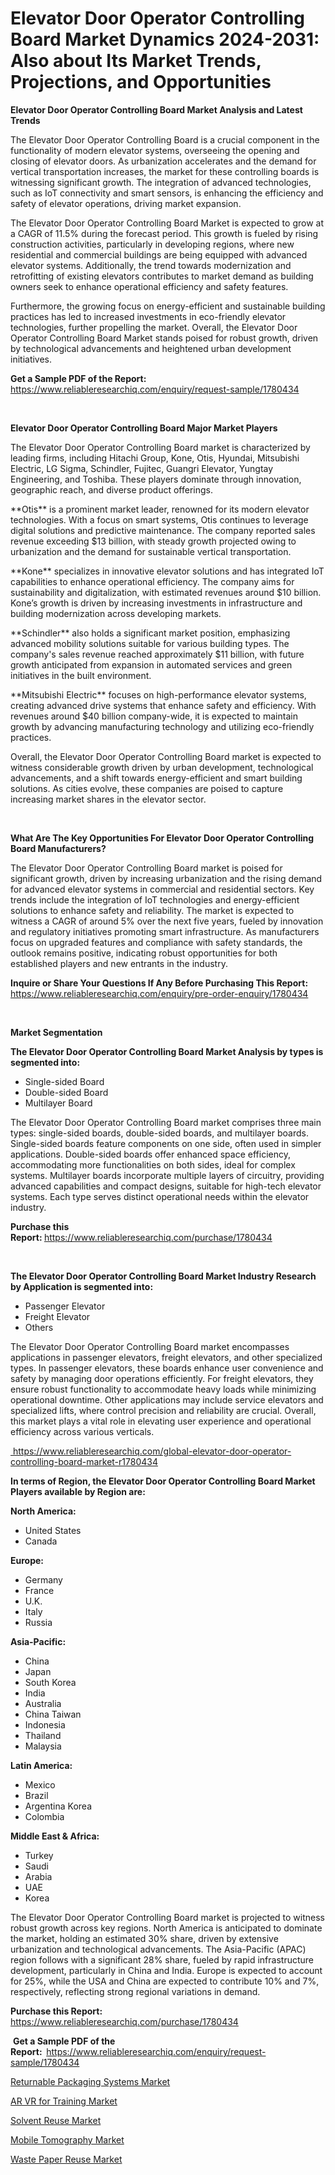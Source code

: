 <p><h1>Elevator Door Operator Controlling Board Market Dynamics 2024-2031: Also about Its Market Trends, Projections, and Opportunities</h1></p><p><strong>Elevator Door Operator Controlling Board Market Analysis and Latest Trends</strong></p>
<p><p>The Elevator Door Operator Controlling Board is a crucial component in the functionality of modern elevator systems, overseeing the opening and closing of elevator doors. As urbanization accelerates and the demand for vertical transportation increases, the market for these controlling boards is witnessing significant growth. The integration of advanced technologies, such as IoT connectivity and smart sensors, is enhancing the efficiency and safety of elevator operations, driving market expansion.</p><p>The Elevator Door Operator Controlling Board Market is expected to grow at a CAGR of 11.5% during the forecast period. This growth is fueled by rising construction activities, particularly in developing regions, where new residential and commercial buildings are being equipped with advanced elevator systems. Additionally, the trend towards modernization and retrofitting of existing elevators contributes to market demand as building owners seek to enhance operational efficiency and safety features.</p><p>Furthermore, the growing focus on energy-efficient and sustainable building practices has led to increased investments in eco-friendly elevator technologies, further propelling the market. Overall, the Elevator Door Operator Controlling Board Market stands poised for robust growth, driven by technological advancements and heightened urban development initiatives.</p></p>
<p><strong>Get a Sample PDF of the Report:&nbsp;</strong> <a href="https://www.reliableresearchiq.com/enquiry/request-sample/1780434?utm_campaign=1159&utm_medium=2&utm_source=Github&utm_content=ia&utm_term=19122024&utm_id=elevator-door-operator-controlling-board">https://www.reliableresearchiq.com/enquiry/request-sample/1780434</a></p>
<p>&nbsp;</p>
<p><strong>Elevator Door Operator Controlling Board Major Market Players</strong></p>
<p><p>The Elevator Door Operator Controlling Board market is characterized by leading firms, including Hitachi Group, Kone, Otis, Hyundai, Mitsubishi Electric, LG Sigma, Schindler, Fujitec, Guangri Elevator, Yungtay Engineering, and Toshiba. These players dominate through innovation, geographic reach, and diverse product offerings.</p><p>**Otis** is a prominent market leader, renowned for its modern elevator technologies. With a focus on smart systems, Otis continues to leverage digital solutions and predictive maintenance. The company reported sales revenue exceeding $13 billion, with steady growth projected owing to urbanization and the demand for sustainable vertical transportation.</p><p>**Kone** specializes in innovative elevator solutions and has integrated IoT capabilities to enhance operational efficiency. The company aims for sustainability and digitalization, with estimated revenues around $10 billion. Kone’s growth is driven by increasing investments in infrastructure and building modernization across developing markets.</p><p>**Schindler** also holds a significant market position, emphasizing advanced mobility solutions suitable for various building types. The company's sales revenue reached approximately $11 billion, with future growth anticipated from expansion in automated services and green initiatives in the built environment.</p><p>**Mitsubishi Electric** focuses on high-performance elevator systems, creating advanced drive systems that enhance safety and efficiency. With revenues around $40 billion company-wide, it is expected to maintain growth by advancing manufacturing technology and utilizing eco-friendly practices.</p><p>Overall, the Elevator Door Operator Controlling Board market is expected to witness considerable growth driven by urban development, technological advancements, and a shift towards energy-efficient and smart building solutions. As cities evolve, these companies are poised to capture increasing market shares in the elevator sector.</p></p>
<p>&nbsp;</p>
<p><strong>What Are The Key Opportunities For Elevator Door Operator Controlling Board Manufacturers?</strong></p>
<p><p>The Elevator Door Operator Controlling Board market is poised for significant growth, driven by increasing urbanization and the rising demand for advanced elevator systems in commercial and residential sectors. Key trends include the integration of IoT technologies and energy-efficient solutions to enhance safety and reliability. The market is expected to witness a CAGR of around 5% over the next five years, fueled by innovation and regulatory initiatives promoting smart infrastructure. As manufacturers focus on upgraded features and compliance with safety standards, the outlook remains positive, indicating robust opportunities for both established players and new entrants in the industry.</p></p>
<p><strong>Inquire or Share Your Questions If Any Before Purchasing This Report:</strong> <a href="https://www.reliableresearchiq.com/enquiry/pre-order-enquiry/1780434?utm_campaign=1159&utm_medium=2&utm_source=Github&utm_content=ia&utm_term=19122024&utm_id=elevator-door-operator-controlling-board">https://www.reliableresearchiq.com/enquiry/pre-order-enquiry/1780434</a></p>
<p>&nbsp;</p>
<p><strong>Market Segmentation</strong></p>
<p><strong>The Elevator Door Operator Controlling Board Market Analysis by types is segmented into:</strong></p>
<p><ul><li>Single-sided Board</li><li>Double-sided Board</li><li>Multilayer Board</li></ul></p>
<p><p>The Elevator Door Operator Controlling Board market comprises three main types: single-sided boards, double-sided boards, and multilayer boards. Single-sided boards feature components on one side, often used in simpler applications. Double-sided boards offer enhanced space efficiency, accommodating more functionalities on both sides, ideal for complex systems. Multilayer boards incorporate multiple layers of circuitry, providing advanced capabilities and compact designs, suitable for high-tech elevator systems. Each type serves distinct operational needs within the elevator industry.</p></p>
<p><strong>Purchase this Report:&nbsp;</strong><a href="https://www.reliableresearchiq.com/purchase/1780434?utm_campaign=1159&utm_medium=2&utm_source=Github&utm_content=ia&utm_term=19122024&utm_id=elevator-door-operator-controlling-board">https://www.reliableresearchiq.com/purchase/1780434</a></p>
<p>&nbsp;</p>
<p><strong>The Elevator Door Operator Controlling Board Market Industry Research by Application is segmented into:</strong></p>
<p><ul><li>Passenger Elevator</li><li>Freight Elevator</li><li>Others</li></ul></p>
<p><p>The Elevator Door Operator Controlling Board market encompasses applications in passenger elevators, freight elevators, and other specialized types. In passenger elevators, these boards enhance user convenience and safety by managing door operations efficiently. For freight elevators, they ensure robust functionality to accommodate heavy loads while minimizing operational downtime. Other applications may include service elevators and specialized lifts, where control precision and reliability are crucial. Overall, this market plays a vital role in elevating user experience and operational efficiency across various verticals.</p></p>
<p><a href="https://www.reliableresearchiq.com/global-elevator-door-operator-controlling-board-market-r1780434?utm_campaign=1159&utm_medium=2&utm_source=Github&utm_content=ia&utm_term=19122024&utm_id=elevator-door-operator-controlling-board">&nbsp;https://www.reliableresearchiq.com/global-elevator-door-operator-controlling-board-market-r1780434</a></p>
<p><strong>In terms of Region, the Elevator Door Operator Controlling Board Market Players available by Region are:</strong></p>
<p>
    <p> <strong> North America: </strong>
        <ul>
            <li>United States</li>
            <li>Canada</li>
        </ul>
        </p> 
    <p> <strong> Europe: </strong>
        <ul>
            <li>Germany</li>
            <li>France</li>
            <li>U.K.</li>
            <li>Italy</li>
            <li>Russia</li>
        </ul>
        </p> 
    <p> <strong> Asia-Pacific: </strong>
        <ul>
            <li>China</li>
            <li>Japan</li>
            <li>South Korea</li>
            <li>India</li>
            <li>Australia</li>
            <li>China Taiwan</li>
            <li>Indonesia</li>
            <li>Thailand</li>
            <li>Malaysia</li>
        </ul>
        </p> 
    <p> <strong> Latin America: </strong>
        <ul>
            <li>Mexico</li>
            <li>Brazil</li>
            <li>Argentina Korea</li>
            <li>Colombia</li>
        </ul>
        </p> 
    <p> <strong> Middle East & Africa: </strong>
        <ul>
            <li>Turkey</li>
            <li>Saudi</li>
            <li>Arabia</li>
            <li>UAE</li>
            <li>Korea</li>
        </ul>
    </p>
    </p>
<p><p>The Elevator Door Operator Controlling Board market is projected to witness robust growth across key regions. North America is anticipated to dominate the market, holding an estimated 30% share, driven by extensive urbanization and technological advancements. The Asia-Pacific (APAC) region follows with a significant 28% share, fueled by rapid infrastructure development, particularly in China and India. Europe is expected to account for 25%, while the USA and China are expected to contribute 10% and 7%, respectively, reflecting strong regional variations in demand.</p></p>
<p><strong>Purchase this Report: </strong><a href="https://www.reliableresearchiq.com/purchase/1780434?utm_campaign=1159&utm_medium=2&utm_source=Github&utm_content=ia&utm_term=19122024&utm_id=elevator-door-operator-controlling-board">https://www.reliableresearchiq.com/purchase/1780434</a></p>
<p>&nbsp;<strong>Get a Sample PDF of the Report:&nbsp;&nbsp;</strong><a href="https://www.reliableresearchiq.com/enquiry/request-sample/1780434?utm_campaign=1159&utm_medium=2&utm_source=Github&utm_content=ia&utm_term=19122024&utm_id=elevator-door-operator-controlling-board">https://www.reliableresearchiq.com/enquiry/request-sample/1780434</a></p>
<p><strong></strong></p>
<p><p><a href="https://www.linkedin.com/pulse/growth-projections-returnable-packaging-systems-market-in-depth-a523e?utm_campaign=1159&utm_medium=2&utm_source=Github&utm_content=ia&utm_term=19122024&utm_id=elevator-door-operator-controlling-board">Returnable Packaging Systems Market</a></p><p><a href="https://www.linkedin.com/pulse/ar-vr-training-market-report-2024-2031-challenges-sales-co7be?utm_campaign=1159&utm_medium=2&utm_source=Github&utm_content=ia&utm_term=19122024&utm_id=elevator-door-operator-controlling-board">AR VR for Training Market</a></p><p><a href="https://www.linkedin.com/pulse/solvent-reuse-market-forecasted-using-segmentation-share-vxyoe?utm_campaign=1159&utm_medium=2&utm_source=Github&utm_content=ia&utm_term=19122024&utm_id=elevator-door-operator-controlling-board">Solvent Reuse Market</a></p><p><a href="https://www.linkedin.com/pulse/growth-rate-size-mobile-tomography-market-anextraordinary-lz4ue?utm_campaign=1159&utm_medium=2&utm_source=Github&utm_content=ia&utm_term=19122024&utm_id=elevator-door-operator-controlling-board">Mobile Tomography Market</a></p><p><a href="https://www.linkedin.com/pulse/waste-paper-reuse-market-analysis-global-opportunities-wkije?utm_campaign=1159&utm_medium=2&utm_source=Github&utm_content=ia&utm_term=19122024&utm_id=elevator-door-operator-controlling-board">Waste Paper Reuse Market</a></p></p>